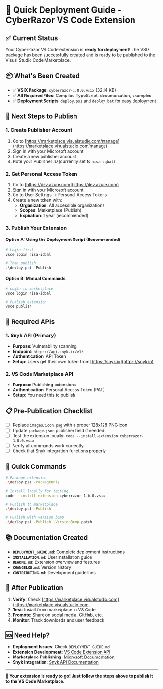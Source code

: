# 🚀 Quick Deployment Guide - CyberRazor VS Code Extension

## ✅ Current Status
Your CyberRazor VS Code extension is **ready for deployment**! The VSIX package has been successfully created and is ready to be published to the Visual Studio Code Marketplace.

## 📦 What's Been Created
- ✅ **VSIX Package**: `cyberrazor-1.0.0.vsix` (32.14 KB)
- ✅ **All Required Files**: Compiled TypeScript, documentation, examples
- ✅ **Deployment Scripts**: `deploy.ps1` and `deploy.bat` for easy deployment

## 🎯 Next Steps to Publish

### 1. Create Publisher Account
1. Go to [https://marketplace.visualstudio.com/manage](https://marketplace.visualstudio.com/manage)
2. Sign in with your Microsoft account
3. Create a new publisher account
4. Note your Publisher ID (currently set to `nisa-iqbal`)

### 2. Get Personal Access Token
1. Go to [https://dev.azure.com](https://dev.azure.com)
2. Sign in with your Microsoft account
3. Go to User Settings → Personal Access Tokens
4. Create a new token with:
   - **Organization**: All accessible organizations
   - **Scopes**: Marketplace (Publish)
   - **Expiration**: 1 year (recommended)

### 3. Publish Your Extension

#### Option A: Using the Deployment Script (Recommended)
```powershell
# Login first
vsce login nisa-iqbal

# Then publish
.\deploy.ps1 -Publish
```

#### Option B: Manual Commands
```bash
# Login to marketplace
vsce login nisa-iqbal

# Publish extension
vsce publish
```

## 🔑 Required APIs

### 1. **Snyk API** (Primary)
- **Purpose**: Vulnerability scanning
- **Endpoint**: `https://api.snyk.io/v1/`
- **Authentication**: API Token
- **Setup**: Users get their own token from [https://snyk.io](https://snyk.io)

### 2. **VS Code Marketplace API**
- **Purpose**: Publishing extensions
- **Authentication**: Personal Access Token (PAT)
- **Setup**: You need this to publish

## 📋 Pre-Publication Checklist

- [ ] Replace `images/icon.png` with a proper 128x128 PNG icon
- [ ] Update `package.json` publisher field if needed
- [ ] Test the extension locally: `code --install-extension cyberrazor-1.0.0.vsix`
- [ ] Verify all commands work correctly
- [ ] Check that Snyk integration functions properly

## 🚀 Quick Commands

```bash
# Package extension
.\deploy.ps1 -PackageOnly

# Install locally for testing
code --install-extension cyberrazor-1.0.0.vsix

# Publish to marketplace
.\deploy.ps1 -Publish

# Publish with version bump
.\deploy.ps1 -Publish -VersionBump patch
```

## 📚 Documentation Created

- **`DEPLOYMENT_GUIDE.md`**: Complete deployment instructions
- **`INSTALLATION.md`**: User installation guide
- **`README.md`**: Extension overview and features
- **`CHANGELOG.md`**: Version history
- **`CONTRIBUTING.md`**: Development guidelines

## 🎉 After Publication

1. **Verify**: Check [https://marketplace.visualstudio.com](https://marketplace.visualstudio.com)
2. **Test**: Install from marketplace in VS Code
3. **Promote**: Share on social media, GitHub, etc.
4. **Monitor**: Track downloads and user feedback

## 🆘 Need Help?

- **Deployment Issues**: Check `DEPLOYMENT_GUIDE.md`
- **Extension Development**: [VS Code Extension API](https://code.visualstudio.com/api)
- **Marketplace Publishing**: [Microsoft Documentation](https://docs.microsoft.com/en-us/azure/devops/extend/publish/overview)
- **Snyk Integration**: [Snyk API Documentation](https://docs.snyk.io/snyk-api)

---

**🎯 Your extension is ready to go! Just follow the steps above to publish it to the VS Code Marketplace.**
